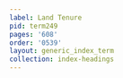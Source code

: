 ```yaml
---
label: Land Tenure
pid: term249
pages: '608'
order: '0539'
layout: generic_index_term
collection: index-headings
---
```

